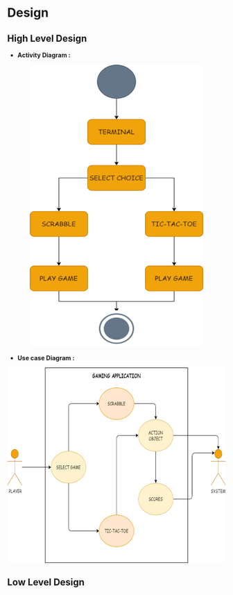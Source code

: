 # Design
## High Level Design
- **Activity Diagram :** 


<p align="center">
  <img width="400" height="650" src="acti_dia.png">
</p>

- **Use case Diagram :**

<p align="center">
  <img width="550" height="450" src="use_case.png">
</p>

## Low Level Design

